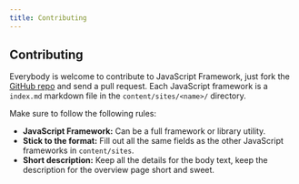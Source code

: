 ```yaml
---
title: Contributing
---
```


## Contributing

Everybody is welcome to contribute to JavaScript Framework, just fork the [GitHub repo](https://github.com/cosmicjs/javascriptframework) and send a pull request.
Each JavaScript framework is a `index.md` markdown file in the `content/sites/<name>/` directory.

Make sure to follow the following rules:

- **JavaScript Framework:** Can be a full framework or library utility.
- **Stick to the format:** Fill out all the same fields as the other JavaScript frameworks in `content/sites`.
- **Short description:** Keep all the details for the body text, keep the description for the overview page short and sweet.